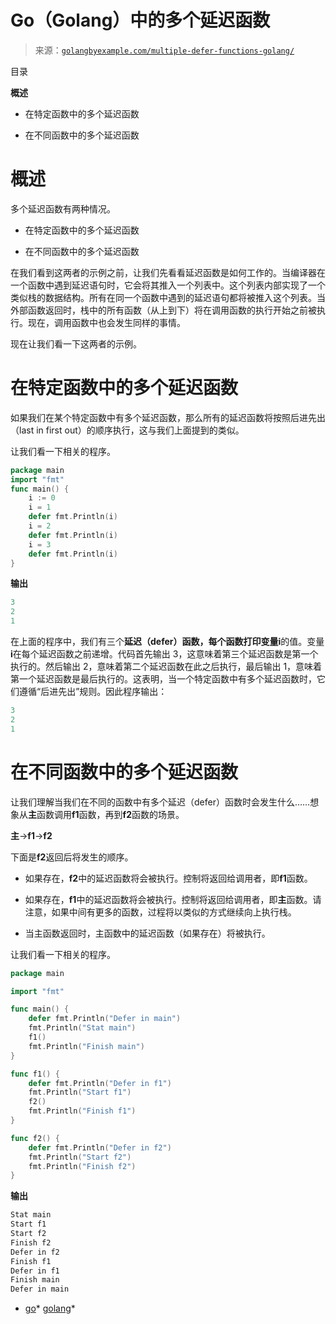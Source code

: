 <!--yml

类别：未分类

日期：2024-10-13 06:27:13

-->

# Go（Golang）中的多个延迟函数

> 来源：[`golangbyexample.com/multiple-defer-functions-golang/`](https://golangbyexample.com/multiple-defer-functions-golang/)

目录

**概述**

+   在特定函数中的多个延迟函数

+   在不同函数中的多个延迟函数

# **概述**

多个延迟函数有两种情况。

+   在特定函数中的多个延迟函数

+   在不同函数中的多个延迟函数

在我们看到这两者的示例之前，让我们先看看延迟函数是如何工作的。当编译器在一个函数中遇到延迟语句时，它会将其推入一个列表中。这个列表内部实现了一个类似栈的数据结构。所有在同一个函数中遇到的延迟语句都将被推入这个列表。当外部函数返回时，栈中的所有函数（从上到下）将在调用函数的执行开始之前被执行。现在，调用函数中也会发生同样的事情。

现在让我们看一下这两者的示例。

# **在特定函数中的多个延迟函数**

如果我们在某个特定函数中有多个延迟函数，那么所有的延迟函数将按照后进先出（last in first out）的顺序执行，这与我们上面提到的类似。

让我们看一下相关的程序。

```go
package main
import "fmt"
func main() {
    i := 0
    i = 1
    defer fmt.Println(i)
    i = 2
    defer fmt.Println(i)
    i = 3
    defer fmt.Println(i)
}
```

**输出**

```go
3
2
1
```

在上面的程序中，我们有三个**延迟（defer）**函数，每个函数打印变量**i**的值。变量**i**在每个延迟函数之前递增。代码首先输出 3，这意味着第三个延迟函数是第一个执行的。然后输出 2，意味着第二个延迟函数在此之后执行，最后输出 1，意味着第一个延迟函数是最后执行的。这表明，当一个特定函数中有多个延迟函数时，它们遵循“后进先出”规则。因此程序输出：

```go
3
2
1
```

# **在不同函数中的多个延迟函数**

让我们理解当我们在不同的函数中有多个延迟（defer）函数时会发生什么……想象从**主**函数调用**f1**函数，再到**f2**函数的场景。

**主**->**f1**->**f2**

下面是**f2**返回后将发生的顺序。

+   如果存在，**f2**中的延迟函数将会被执行。控制将返回给调用者，即**f1**函数。

+   如果存在，**f1**中的延迟函数将会被执行。控制将返回给调用者，即**主**函数。请注意，如果中间有更多的函数，过程将以类似的方式继续向上执行栈。

+   当主函数返回时，主函数中的延迟函数（如果存在）将被执行。

让我们看一下相关的程序。

```go
package main

import "fmt"

func main() {
	defer fmt.Println("Defer in main")
	fmt.Println("Stat main")
	f1()
	fmt.Println("Finish main")
}

func f1() {
	defer fmt.Println("Defer in f1")
	fmt.Println("Start f1")
	f2()
	fmt.Println("Finish f1")
}

func f2() {
	defer fmt.Println("Defer in f2")
	fmt.Println("Start f2")
	fmt.Println("Finish f2")
}
```

**输出**

```go
Stat main
Start f1
Start f2
Finish f2
Defer in f2
Finish f1
Defer in f1
Finish main
Defer in main
```

+   [go](https://golangbyexample.com/tag/go/)*   [golang](https://golangbyexample.com/tag/golang/)*

